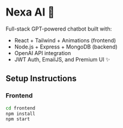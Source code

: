 # Nexa AI 🤖

Full-stack GPT-powered chatbot built with:

- React + Tailwind + Animations (frontend)
- Node.js + Express + MongoDB (backend)
- OpenAI API integration
- JWT Auth, EmailJS, and Premium UI ✨

## Setup Instructions

### Frontend
```bash
cd frontend
npm install
npm start
